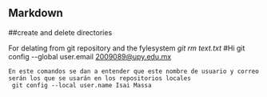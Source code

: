## Markdown
##create and delete directories

For delating from git repository and the fylesystem
        *git rm text.txt*
#Hi
     git config --global user.email 2009089@upy.edu.mx
    
    En este comandos se dan a entender que este nombre de usuario y correo serán los que se usarán en los repositorios locales
     git config --local user.name Isai Massa
